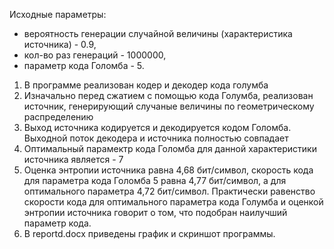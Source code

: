 Исходные параметры:
  - вероятность генерации случайной величины (характеристика источника) - 0.9,
  - кол-во раз генераций - 1000000,
  - параметр кода Голомба - 5.
  
1. В программе реализован кодер и декодер кода голумба
2. Изначально перед сжатием с помощью кода Голумба, реализован источник, генерирующий случаные величины по геометрическому распределению
3. Выход источника кодируется и декодируется кодом Голомба. Выходной поток декодера и источника полностью совпадает
4. Оптимальный парамектр кода Голомба для данной характеристики источника является - 7
5. Оценка энтропии источника равна 4,68 бит/символ, скорость кода для параметра кода Голомба 5 равна 4,77 бит/символ, а для оптимального параметра 4,72 бит/символ. Практически равенство скорости кода для оптимального параметра кода Голумба и оценкой энтропии источника говорит о том, что подобран наилучший параметр кода.
6. В reportd.docx приведены график и скриншот программы.
